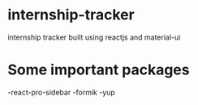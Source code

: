 # internship-tracker
 internship tracker built using reactjs and material-ui

# Some important packages
-react-pro-sidebar
-formik
-yup